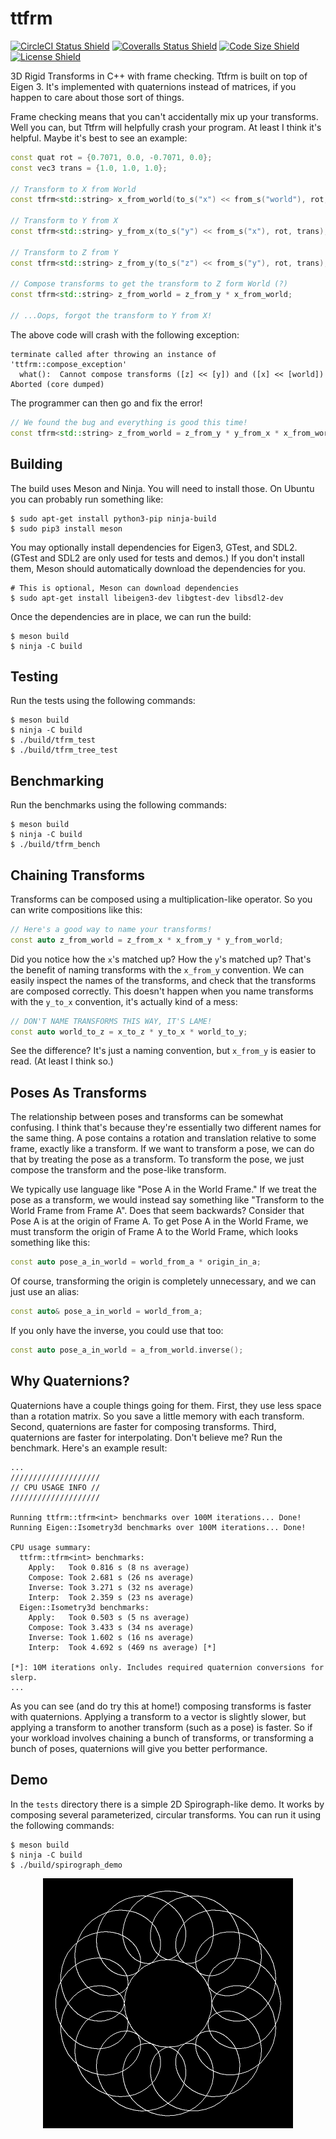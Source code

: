 # ttfrm #

[![CircleCI Status Shield][shield_circleci]][build_circleci]
[![Coveralls Status Shield][shield_coveralls]][build_coveralls]
[![Code Size Shield][shield_code_size]][ref_floppy_disk]
[![License Shield][shield_license]][file_license_md]

3D Rigid Transforms in C++ with frame checking. Ttfrm is built on top of
Eigen 3. It's implemented with quaternions instead of matrices, if you happen
to care about those sort of things.

Frame checking means that you can't accidentally mix up your transforms. Well
you can, but Ttfrm will helpfully crash your program. At least I think it's
helpful. Maybe it's best to see an example:

```cpp
const quat rot = {0.7071, 0.0, -0.7071, 0.0};
const vec3 trans = {1.0, 1.0, 1.0};

// Transform to X from World
const tfrm<std::string> x_from_world(to_s("x") << from_s("world"), rot, trans);

// Transform to Y from X
const tfrm<std::string> y_from_x(to_s("y") << from_s("x"), rot, trans);

// Transform to Z from Y
const tfrm<std::string> z_from_y(to_s("z") << from_s("y"), rot, trans);

// Compose transforms to get the transform to Z form World (?)
const tfrm<std::string> z_from_world = z_from_y * x_from_world;

// ...Oops, forgot the transform to Y from X!
```

The above code will crash with the following exception:

```text
terminate called after throwing an instance of 'ttfrm::compose_exception'
  what():  Cannot compose transforms ([z] << [y]) and ([x] << [world])
Aborted (core dumped)
```

The programmer can then go and fix the error!

```cpp
// We found the bug and everything is good this time!
const tfrm<std::string> z_from_world = z_from_y * y_from_x * x_from_world;
```

## Building ##

The build uses Meson and Ninja. You will need to install those. On Ubuntu you
can probably run something like:

```text
$ sudo apt-get install python3-pip ninja-build
$ sudo pip3 install meson
```

You may optionally install dependencies for Eigen3, GTest, and SDL2. (GTest and
SDL2 are only used for tests and demos.) If you don't install them, Meson
should automatically download the dependencies for you.

```text
# This is optional, Meson can download dependencies
$ sudo apt-get install libeigen3-dev libgtest-dev libsdl2-dev
```

Once the dependencies are in place, we can run the build:

```text
$ meson build
$ ninja -C build
```

## Testing ##

Run the tests using the following commands:

```text
$ meson build
$ ninja -C build
$ ./build/tfrm_test
$ ./build/tfrm_tree_test
```

## Benchmarking ##

Run the benchmarks using the following commands:

```text
$ meson build
$ ninja -C build
$ ./build/tfrm_bench
```

## Chaining Transforms ##

Transforms can be composed using a multiplication-like operator. So you can
write compositions like this:

```cpp
// Here's a good way to name your transforms!
const auto z_from_world = z_from_x * x_from_y * y_from_world;
```

Did you notice how the `x`'s matched up? How the `y`'s matched up? That's the
benefit of naming transforms with the `x_from_y` convention. We can easily
inspect the names of the transforms, and check that the transforms are composed
correctly. This doesn't happen when you name transforms with the `y_to_x`
convention, it's actually kind of a mess:

```cpp
// DON'T NAME TRANSFORMS THIS WAY, IT'S LAME!
const auto world_to_z = x_to_z * y_to_x * world_to_y;
```

See the difference? It's just a naming convention, but `x_from_y` is easier to
read. (At least I think so.)

## Poses As Transforms ##

The relationship between poses and transforms can be somewhat confusing. I
think that's because they're essentially two different names for the same
thing. A pose contains a rotation and translation relative to some frame,
exactly like a transform. If we want to transform a pose, we can do that by
treating the pose as a transform. To transform the pose, we just compose the
transform and the pose-like transform.

We typically use language like "Pose A in the World Frame." If we treat the
pose as a transform, we would instead say something like "Transform to the
World Frame from Frame A". Does that seem backwards? Consider that Pose A is at
the origin of Frame A. To get Pose A in the World Frame, we must transform the
origin of Frame A to the World Frame, which looks something like this:

```cpp
const auto pose_a_in_world = world_from_a * origin_in_a;
```

Of course, transforming the origin is completely unnecessary, and we can just
use an alias:

```cpp
const auto& pose_a_in_world = world_from_a;
```

If you only have the inverse, you could use that too:

```cpp
const auto pose_a_in_world = a_from_world.inverse();
```

## Why Quaternions? ##

Quaternions have a couple things going for them. First, they use less space
than a rotation matrix. So you save a little memory with each transform.
Second, quaternions are faster for composing transforms. Third, quaternions are
faster for interpolating. Don't believe me? Run the benchmark. Here's an
example result:

```text
...
////////////////////
// CPU USAGE INFO //
////////////////////

Running ttfrm::tfrm<int> benchmarks over 100M iterations... Done!
Running Eigen::Isometry3d benchmarks over 100M iterations... Done!

CPU usage summary:
  ttfrm::tfrm<int> benchmarks:
    Apply:   Took 0.816 s (8 ns average)
    Compose: Took 2.681 s (26 ns average)
    Inverse: Took 3.271 s (32 ns average)
    Interp:  Took 2.359 s (23 ns average)
  Eigen::Isometry3d benchmarks:
    Apply:   Took 0.503 s (5 ns average)
    Compose: Took 3.433 s (34 ns average)
    Inverse: Took 1.602 s (16 ns average)
    Interp:  Took 4.692 s (469 ns average) [*]

[*]: 10M iterations only. Includes required quaternion conversions for slerp.
...
```

As you can see (and do try this at home!) composing transforms is faster with
quaternions. Applying a transform to a vector is slightly slower, but applying
a transform to another transform (such as a pose) is faster. So if your
workload involves chaining a bunch of transforms, or transforming a bunch of
poses, quaternions will give you better performance.

## Demo ##

In the `tests` directory there is a simple 2D Spirograph-like demo. It works by
composing several parameterized, circular transforms. You can run it using the
following commands:

```text
$ meson build
$ ninja -C build
$ ./build/spirograph_demo
```

<p align="center">
<img alt="Spirograph Demo" src="screenshots/spirograph.png"/>
</p>

<!-- Links -->

[build_circleci]: https://circleci.com/gh/tprk77/ttfrm
[build_coveralls]: https://coveralls.io/github/tprk77/ttfrm
[file_license_md]: https://github.com/tprk77/ttfrm/blob/master/LICENSE.md
[ref_floppy_disk]: https://en.wikipedia.org/wiki/History_of_the_floppy_disk
[shield_circleci]: https://img.shields.io/circleci/build/github/tprk77/ttfrm/master?token=9d161918287a4e250f49ae8df77fff90432ce358
[shield_code_size]: https://img.shields.io/github/languages/code-size/tprk77/ttfrm
[shield_coveralls]: https://img.shields.io/coveralls/github/tprk77/ttfrm
[shield_license]: https://img.shields.io/github/license/tprk77/ttfrm?color=informational

<!-- Local Variables: -->
<!-- fill-column: 79 -->
<!-- End: -->
